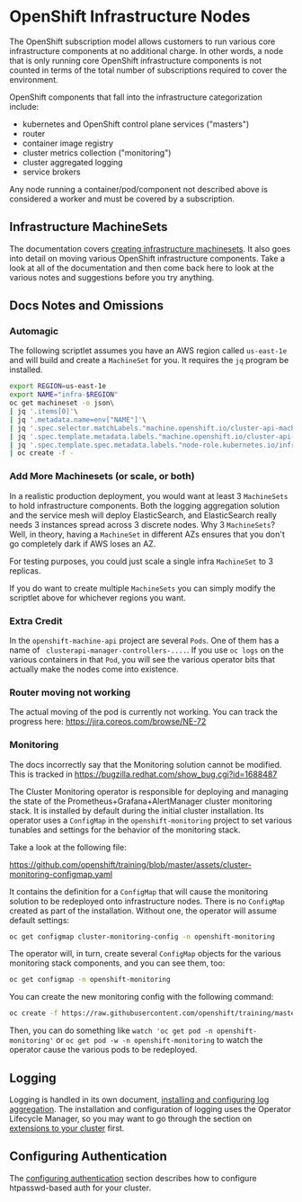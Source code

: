 # OpenShift Infrastructure Nodes
The OpenShift subscription model allows customers to run various core
infrastructure components at no additional charge. In other words, a node
that is only running core OpenShift infrastructure components is not counted
in terms of the total number of subscriptions required to cover the
environment.

OpenShift components that fall into the infrastructure categorization
include:

* kubernetes and OpenShift control plane services ("masters")
* router
* container image registry
* cluster metrics collection ("monitoring")
* cluster aggregated logging
* service brokers

Any node running a container/pod/component not described above is considered
a worker and must be covered by a subscription.

## Infrastructure MachineSets
The documentation covers [creating infrastructure
machinesets](https://docs.openshift.com/container-platform/4.0/machine_management/creating-infrastructure-machinesets.html).
It also goes into detail on moving various OpenShift infrastructure
components. Take a look at all of the documentation and then come back here
to look at the various notes and suggestions before you try anything.

## Docs Notes and Omissions

### Automagic

The following scriptlet assumes you have an AWS region called `us-east-1e`
and will build and create a `MachineSet` for you. It requires the `jq`
program be installed.

```bash
export REGION=us-east-1e
export NAME="infra-$REGION"
oc get machineset -o json\
| jq '.items[0]'\
| jq '.metadata.name=env["NAME"]'\
| jq '.spec.selector.matchLabels."machine.openshift.io/cluster-api-machineset"=env["NAME"]'\
| jq '.spec.template.metadata.labels."machine.openshift.io/cluster-api-machineset"=env["NAME"]'\
| jq '.spec.template.spec.metadata.labels."node-role.kubernetes.io/infra"=""'\
| oc create -f -
```

### Add More Machinesets (or scale, or both)
In a realistic production deployment, you would want at least 3 `MachineSets`
to hold infrastructure components. Both the logging aggregation solution and
the service mesh will deploy ElasticSearch, and ElasticSearch really needs 3
instances spread across 3 discrete nodes. Why 3 `MachineSets`? Well, in
theory, having a `MachineSet` in different AZs ensures that you don't go
completely dark if AWS loses an AZ.

For testing purposes, you could just scale a single infra `MachineSet` to 3
replicas.

If you do want to create multiple `MachineSets` you can simply modify the
scriptlet above for whichever regions you want.

### Extra Credit
In the `openshift-machine-api` project are several `Pods`. One of them has a
name of ` clusterapi-manager-controllers-....`. If you use `oc logs` on the
various containers in that `Pod`, you will see the various operator bits that
actually make the nodes come into existence.

### Router moving not working
The actual moving of the pod is currently not working. You can track the
progress here: https://jira.coreos.com/browse/NE-72

### Monitoring
The docs incorrectly say that the Monitoring solution cannot be modified.
This is tracked in https://bugzilla.redhat.com/show_bug.cgi?id=1688487

The Cluster Monitoring operator is responsible for deploying and managing the
state of the Prometheus+Grafana+AlertManager cluster monitoring stack. It is
installed by default during the initial cluster installation. Its operator
uses a `ConfigMap` in the `openshift-monitoring` project to set various
tunables and settings for the behavior of the monitoring stack.

Take a look at the following file:

https://github.com/openshift/training/blob/master/assets/cluster-monitoring-configmap.yaml

It contains the definition for a `ConfigMap` that will cause the monitoring
solution to be redeployed onto infrastructure nodes. There is no `ConfigMap`
created as part of the installation. Without one, the operator will assume
default settings:

```sh
oc get configmap cluster-monitoring-config -n openshift-monitoring
```

The operator will, in turn, create several `ConfigMap` objects for the
various monitoring stack components, and you can see them, too:

```sh
oc get configmap -n openshift-monitoring
```

You can create the new monitoring config with the following command:

```sh
oc create -f https://raw.githubusercontent.com/openshift/training/master/assets/cluster-monitoring-configmap.yaml
```

Then, you can do something like `watch 'oc get pod -n openshift-monitoring'`
or `oc get pod -w -n openshift-monitoring` to watch the operator cause the
various pods to be redeployed.

## Logging
Logging is handled in its own document, [installing and configuring log
aggregation](08-logging.md). The installation and configuration of logging
uses the Operator Lifecycle Manager, so you may want to go through the
section on [extensions to your cluster](07-extensions.md) first.

## Configuring Authentication
The [configuring authentication](06-authentication.md) section describes how
to configure htpasswd-based auth for your cluster.
